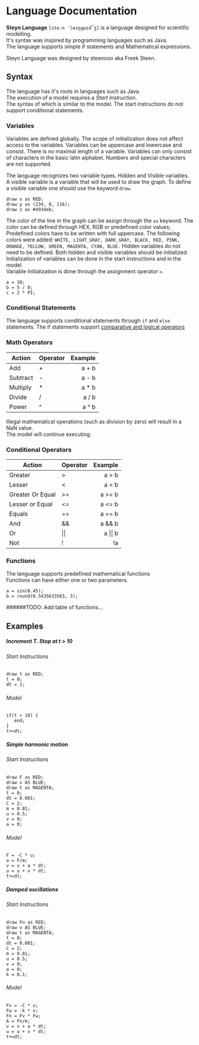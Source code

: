 # Language Documentation

**Steyn Language** `[steːn ˈleɪŋɡwɪd͡ʒ]` is a language designed for scientific modelling.\
It's syntax was inspired by programming languages such as Java.\
The language supports simple if statements and Mathematical expressions.

Steyn Language was designed by steenooo aka Freek Steen.

## Syntax

The language has it's roots in languages such as Java.\
The execution of a model requires a *Start Instruction*.\
The syntax of which is similar to the model. The start instructions do not support conditional statements.

### Variables
Variables are defined globally. The scope of initialization does not affect access to the variables.
Variables can be uppercase and lowercase and consist. There is no maximal length of a variable.
Variables can only consist of characters in the basic latin alphabet. 
Numbers and special characters are not supported.

The language recognizes two variable types. Hidden and Visible variables.
A visible variable is a variable that will be used to draw the graph. 
To define a visible variable one should use the keyword `draw`.
```
draw x as RED;
draw y as (234, 0, 116);
draw z as #4934eb;
```
The color of the line in the graph can be assign through the `as` keyword. 
The color can be defined through HEX, RGB or predefined color values;
Predefined colors have to be written with full uppercase. The following colors were added:
`WHITE, LIGHT_GRAY, DARK_GRAY, BLACK, RED, PINK, ORANGE, YELLOW, GREEN, MAGENTA, CYAN, BLUE.`
Hidden variables do not need to be defined. Both hidden and visible variables should be initialized.
Initialization of variables can be done in the start instructions and in the model.\
Variable Initialization is done through the assignment operator `=`. 
```
a = 10;
b = 5 / 8;
c = 2 * PI;
```



### Conditional Statements
The language supports conditional statements through `if` and `else` statements.
The if statements support
[comparative and logical operators](#conditional-operators)

### Math Operators

| Action   	| Operator 	| Example 	|
| ---- | ---- | -------: |
| Add      	| +        	| a + b   	|
| Subtract 	| -        	| a - b   	|
| Multiply 	| *        	| a * b   	|
| Divide   	| /        	| a / b   	|
| Power    	| ^        	| a ^ b   	|

Illegal mathematical operations (such as division by zero) will result in a NaN value.\
The model will continue executing.



### Conditional Operators

| Action            	| Operator 	| Example 	|
| ---- | ---- | -------: |
| Greater           	| \>        | a > b   	|
| Lesser            	| <        	| a < b   	|
| Greater Or Equal  	| >=       	| a >= b  	|
| Lesser or Equal   	| <=       	| a <= b  	|
| Equals            	| ==       	| a == b  	|
| And               	| &&       	| a && b  	|
| Or                	|  \|\|      	| a \|\| b  |
| Not               	| !        	| !a      	|

### Functions
The language supports predefined mathematical functions\
Functions can have either one or two parameters. 
```
a = sin(0.45);
b = round(0.5435633563, 3);

```

######TODO: Add table of functions...

## Examples

##### Increment T. Stop at t > 10
###### Start Instructions
```
draw t as RED;
t = 0;
dt = 1;
```
###### Model
```
if(t > 10) {
   end;
}
t+=dt;
```
##### Simple harmonic motion
###### Start Instructions
```
draw F as RED;
draw v AS BLUE;
draw t as MAGENTA;
t = 0;
dt = 0.001;
C = 2;
m = 0.81;
u = 0.5;
v = 0;
a = 0;
```
###### Model
```
F = -C * u;
a = F/m;
v = v + a * dt;
u = u + v * dt;
t+=dt;
```

##### Damped oscillations
###### Start Instructions
```
draw Fn as RED;
draw v AS BLUE;
draw t as MAGENTA;
t = 0;
dt = 0.001;
C = 2;
m = 0.81;
u = 0.5;
v = 0;
a = 0;
k = 0.1;
```
###### Model
```
Fv = -C * u;
Fw = -k * v;
Fn = Fv * Fw;
A = Fn/m;
v = v + a * dt;
u = u + v * dt;
t+=dt;
```
